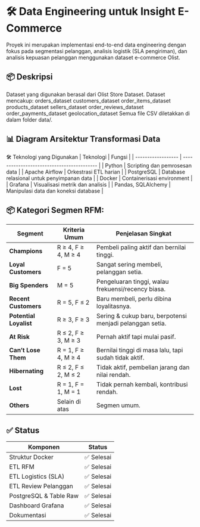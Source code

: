# 🛠️ Data Engineering untuk Insight E-Commerce
Proyek ini merupakan implementasi end-to-end data engineering dengan fokus pada segmentasi pelanggan, analisis logistik (SLA pengiriman), dan analisis kepuasan pelanggan menggunakan dataset e-commerce Olist.

## 📦 Deskripsi
Dataset yang digunakan berasal dari Olist Store Dataset. Dataset mencakup:
orders_dataset
customers_dataset
order_items_dataset
products_dataset
sellers_dataset
order_reviews_dataset
order_payments_dataset
geolocation_dataset
Semua file CSV diletakkan di dalam folder data/.

## 📊 Diagram Arsitektur Transformasi Data


🛠️ Teknologi yang Digunakan
| Teknologi          | Fungsi                                     |
| ------------------ | ------------------------------------------ |
| Python             | Scripting dan pemrosesan data              |
| Apache Airflow     | Orkestrasi ETL harian                      |
| PostgreSQL         | Database relasional untuk penyimpanan data |
| Docker             | Containerisasi environment                 |
| Grafana            | Visualisasi metrik dan analisis            |
| Pandas, SQLAlchemy | Manipulasi data dan koneksi database       |

## 📦 Kategori Segmen RFM:
| Segment                | Kriteria Umum       | Penjelasan Singkat                                       |
| ---------------------- | ------------------- | -------------------------------------------------------- |
| **Champions**          | R ≥ 4, F ≥ 4, M ≥ 4 | Pembeli paling aktif dan bernilai tinggi.                |
| **Loyal Customers**    | F = 5               | Sangat sering membeli, pelanggan setia.                  |
| **Big Spenders**       | M = 5               | Pengeluaran tinggi, walau frekuensi/recency biasa.       |
| **Recent Customers**   | R = 5, F ≤ 2        | Baru membeli, perlu dibina loyalitasnya.                 |
| **Potential Loyalist** | R ≥ 3, F ≥ 3        | Sering & cukup baru, berpotensi menjadi pelanggan setia. |
| **At Risk**            | R ≤ 2, F ≥ 3, M ≥ 3 | Pernah aktif tapi mulai pasif.                           |
| **Can’t Lose Them**    | R = 1, F ≥ 4, M ≥ 4 | Bernilai tinggi di masa lalu, tapi sudah tidak aktif.    |
| **Hibernating**        | R ≤ 2, F ≤ 2, M ≤ 2 | Tidak aktif, pembelian jarang dan nilai rendah.          |
| **Lost**               | R = 1, F = 1, M = 1 | Tidak pernah kembali, kontribusi rendah.                 |
| **Others**             | Selain di atas      | Segmen umum.                                             |

## ✅ Status
| Komponen               | Status    |
| ---------------------- | --------- |
| Struktur Docker        | ✅ Selesai |
| ETL RFM                | ✅ Selesai |
| ETL Logistics (SLA)    | ✅ Selesai |
| ETL Review Pelanggan   | ✅ Selesai |
| PostgreSQL & Table Raw | ✅ Selesai |
| Dashboard Grafana      | ✅ Selesai |
| Dokumentasi            | ✅ Selesai |
